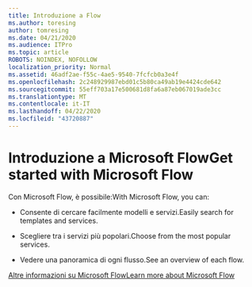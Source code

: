 ```yaml
---
title: Introduzione a Flow
ms.author: toresing
author: tomresing
ms.date: 04/21/2020
ms.audience: ITPro
ms.topic: article
ROBOTS: NOINDEX, NOFOLLOW
localization_priority: Normal
ms.assetid: 46adf2ae-f55c-4ae5-9540-7fcfcb0a3e4f
ms.openlocfilehash: 2c248929987ebd01c5b80ca49ab19e4424cde642
ms.sourcegitcommit: 55eff703a17e500681d8fa6a87eb067019ade3cc
ms.translationtype: MT
ms.contentlocale: it-IT
ms.lasthandoff: 04/22/2020
ms.locfileid: "43720887"
---
```

# <a name="get-started-with-microsoft-flow"></a><span data-ttu-id="2aba9-102">Introduzione a Microsoft Flow</span><span class="sxs-lookup"><span data-stu-id="2aba9-102">Get started with Microsoft Flow</span></span>

<span data-ttu-id="2aba9-103">Con Microsoft Flow, è possibile:</span><span class="sxs-lookup"><span data-stu-id="2aba9-103">With Microsoft Flow, you can:</span></span>
  
- <span data-ttu-id="2aba9-104">Consente di cercare facilmente modelli e servizi.</span><span class="sxs-lookup"><span data-stu-id="2aba9-104">Easily search for templates and services.</span></span>
    
- <span data-ttu-id="2aba9-105">Scegliere tra i servizi più popolari.</span><span class="sxs-lookup"><span data-stu-id="2aba9-105">Choose from the most popular services.</span></span>
    
- <span data-ttu-id="2aba9-106">Vedere una panoramica di ogni flusso.</span><span class="sxs-lookup"><span data-stu-id="2aba9-106">See an overview of each flow.</span></span>
    
[<span data-ttu-id="2aba9-107">Altre informazioni su Microsoft Flow</span><span class="sxs-lookup"><span data-stu-id="2aba9-107">Learn more about Microsoft Flow</span></span>](https://go.microsoft.com/fwlink/?linkid=874446)
  

